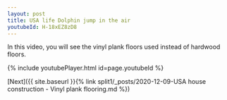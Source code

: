 ```yaml
---
layout: post
title: USA life Dolphin jump in the air
youtubeId: H-18xEZ8zD8
---
```

 
In this video, you will see the vinyl plank floors used instead of hardwood floors. 
 
 
 


{% include youtubePlayer.html id=page.youtubeId %}
 
 
[Next]({{ site.baseurl }}{% link split1/_posts/2020-12-09-USA house construction - Vinyl plank flooring.md %})
